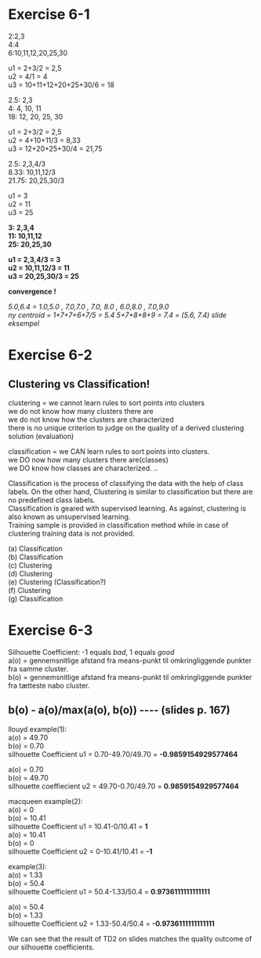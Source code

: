 # Exercise 6-1
2:2,3  
4:4  
6:10,11,12,20,25,30  

u1 = 2+3/2 = 2,5  
u2 = 4/1 = 4  
u3 = 10+11+12+20+25+30/6 = 18  

2.5: 2,3  
4: 4, 10, 11  
18: 12, 20, 25, 30  

u1 = 2+3/2 = 2,5  
u2 = 4+10+11/3 = 8,33  
u3 = 12+20+25+30/4 = 21,75  

2.5: 2,3,4/3  
8.33: 10,11,12/3  
21.75: 20,25,30/3  

u1 = 3  
u2 = 11  
u3 = 25  


**3: 2,3,4  
11: 10,11,12  
25: 20,25,30**  

**u1 = 2,3,4/3 = 3  
u2 = 10,11,12/3 = 11  
u3 = 20,25,30/3 = 25**  

**convergence !**  




*5.0,6.4 = 1.0,5.0 , 7.0,7.0 , 7.0, 8.0 , 6.0,8.0 , 7.0,9.0  
ny centroid = 1+7+7+6+7/5 = 5.4 5+7+8+8+9 = 7.4 = (5.6, 7.4) slide eksempel*   






# Exercise 6-2
## Clustering vs Classification!
clustering = we cannot learn rules to sort points into clusters  
we do not know how many clusters there are  
we do not know how the clusters are characterized  
there is no unique criterion to judge on the quality of a derived clustering solution (evaluation)

classification = we CAN learn rules to sort points into clusters.  
we DO now how many clusters there are(classes)  
we DO know how classes are characterized. ..  

Classification is the process of classifying the data with the help of class labels. On
the other hand, Clustering is similar to classification but there are no predefined
class labels.  
Classification is geared with supervised learning. As against, clustering is also known
as unsupervised learning.  
Training sample is provided in classification method while in case of clustering
training data is not provided.  

(a) Classification  
(b) Classification  
(c) Clustering  
(d) Clustering  
(e) Clustering (Classification?)  
(f) Clustering  
(g) Classification  

# Exercise 6-3
Silhouette Coefficient: -1 equals *bad*, 1 equals *good*  
a(o) = gennemsnitlige afstand fra means-punkt til omkringliggende punkter fra samme cluster.  
b(o) = gennemsnitlige afstand fra means-punkt til omkringliggende punkter fra tætteste nabo cluster.  
## b(o) - a(o)/max(a(o), b(o)) ---- (slides p. 167)
llouyd example(1):   
a(o) = 49.70   
b(o) = 0.70   
silhouette Coefficient u1 = 0.70-49.70/49.70 = **-0.9859154929577464**  

a(o) = 0.70   
b(o) = 49.70   
silhouette coeffiecient u2 = 49.70-0.70/49.70 = **0.9859154929577464**   

macqueen example(2):   
a(o) = 0  
b(o) = 10.41  
silhouette Coefficient u1 = 10.41-0/10.41 = **1**  
a(o) = 10.41  
b(o) = 0  
silhouette Coefficient u2 = 0-10.41/10.41 = **-1**  

example(3):   
a(o) = 1.33  
b(o) = 50.4  
silhouette Coefficient u1 = 50.4-1.33/50.4 = **0.9736111111111111**  

a(o) = 50.4  
b(o) = 1.33  
silhouette Coefficient u2 = 1.33-50.4/50.4 = **-0.9736111111111111**  

We can see that the result of TD2 on slides matches the quality outcome of our silhouette coefficients.
